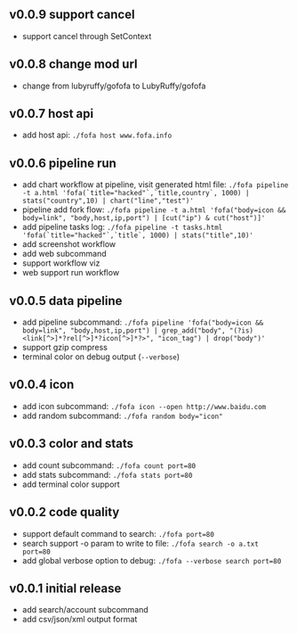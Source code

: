 ## v0.0.9 support cancel

- support cancel through SetContext

## v0.0.8 change mod url

- change from lubyruffy/gofofa to LubyRuffy/gofofa

## v0.0.7 host api

-   add host api: ```./fofa host www.fofa.info```

## v0.0.6 pipeline run

-   add chart workflow at pipeline, visit generated html file: ```./fofa pipeline -t a.html 'fofa(`title="hacked"`,`title,country`, 1000) | stats("country",10) | chart("line","test")'```
-   pipeline add fork flow: ```./fofa pipeline -t a.html 'fofa("body=icon && body=link", "body,host,ip,port") | [cut("ip") & cut("host")]'```
-   add pipeline tasks log: ```./fofa pipeline -t tasks.html 'fofa(`title="hacked"`,`title`, 1000) | stats("title",10)'```
-   add screenshot workflow
-   add web subcommand
-   support workflow viz
-   web support run workflow
  
## v0.0.5 data pipeline

-   add pipeline subcommand: ```./fofa pipeline 'fofa("body=icon && body=link", "body,host,ip,port") | grep_add("body", "(?is)<link[^>]*?rel[^>]*?icon[^>]*?>", "icon_tag") | drop("body")'```
-   support gzip compress
-   terminal color on debug output (```--verbose```)
  
## v0.0.4 icon

-   add icon subcommand: `./fofa icon --open http://www.baidu.com`
-   add random subcommand: `./fofa random body="icon"`

## v0.0.3 color and stats

-   add count subcommand: `./fofa count port=80`
-   add stats subcommand: `./fofa stats port=80`
-   add terminal color support
  
## v0.0.2 code quality

-   support default command to search: `./fofa port=80`
-   search support -o param to write to file: `./fofa search -o a.txt port=80`
-   add global verbose option to debug: `./fofa --verbose search port=80`

## v0.0.1 initial release

-   add search/account subcommand
-   add csv/json/xml output format
